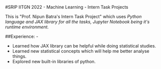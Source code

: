#SRIP IITGN 2022 - Machine Learning - Intern Task Projects

This is "Prof. Nipun Batra's Intern Task Project" which uses *Python language and JAX library for all the tasks, Jupyter Notebook being it's runtime environment.*

##Experience: -
* Learned how JAX library can be helpful while doing statistical studies.
* Learned new statistical concepts which will help me better analyse things.
* Explored new built-in libraries of python.
